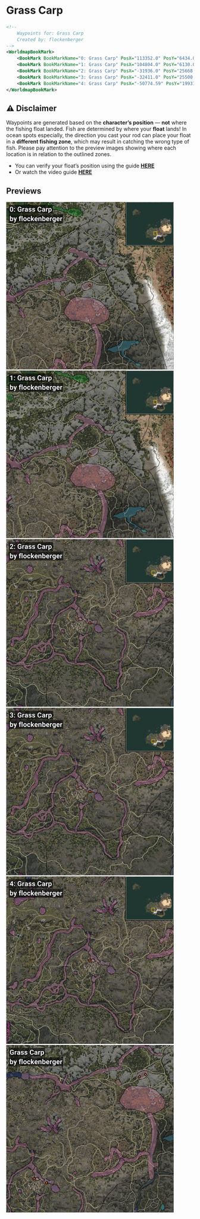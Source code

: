 # Grass Carp
```xml
<!--
    Waypoints for: Grass Carp
    Created by: flockenberger
-->
<WorldmapBookMark>
    <BookMark BookMarkName="0: Grass Carp" PosX="113352.0" PosY="6434.0" PosZ="-243199.0" />
    <BookMark BookMarkName="1: Grass Carp" PosX="104804.0" PosY="6130.0" PosZ="-246414.0" />
    <BookMark BookMarkName="2: Grass Carp" PosX="-31936.0" PosY="25668.0" PosZ="-402766.0" />
    <BookMark BookMarkName="3: Grass Carp" PosX="-32411.0" PosY="25500.0" PosZ="-402789.0" />
    <BookMark BookMarkName="4: Grass Carp" PosX="-50774.59" PosY="19931.982" PosZ="-396635.88" />
</WorldmapBookMark>
```

## ⚠️ Disclaimer
Waypoints are generated based on the __**character’s position**__ — __not__ where the fishing float landed.
Fish are determined by where your **float** lands!
In ocean spots especially, the direction you cast your rod can place your float in a **different fishing zone**, which may result in catching the wrong type of fish.
Please pay attention to the preview images showing where each location is in relation to the outlined zones.

- You can verify your float’s position using the guide [**HERE**](https://flockenberger.github.io/bdo-fish-position/)
- Or watch the video guide [**HERE**](https://youtu.be/t-VXcRoNojk)

## Previews
<img src="./Grass Carp_0_Preview.webp" width="450"/> <img src="./Grass Carp_1_Preview.webp" width="450"/> <img src="./Grass Carp_2_Preview.webp" width="450"/> <img src="./Grass Carp_3_Preview.webp" width="450"/> <img src="./Grass Carp_4_Preview.webp" width="450"/> <img src="./Grass Carp_Preview.webp" width="450"/> 